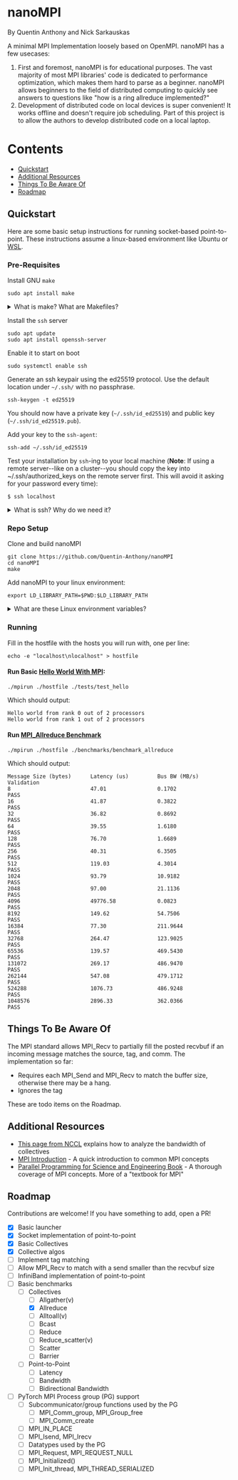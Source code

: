 # nanoMPI
By Quentin Anthony and Nick Sarkauskas

A minimal MPI Implementation loosely based on OpenMPI. nanoMPI has a few usecases:

1. First and foremost, nanoMPI is for educational purposes. The vast majority of most MPI libraries' code is dedicated to performance optimization, which makes them hard to parse as a beginner. nanoMPI allows beginners to the field of distributed computing to quickly see answers to questions like "how is a ring allreduce implemented?"
2. Development of distributed code on local devices is super convenient! It works offline and doesn't require job scheduling. Part of this project is to allow the authors to develop distributed code on a local laptop. 

# Contents

- [Quickstart](#quickstart)
- [Additional Resources](#additional-resources)
- [Things To Be Aware Of](#things-to-be-aware-of)
- [Roadmap](#roadmap)

## Quickstart

Here are some basic setup instructions for running socket-based point-to-point. These instructions assume a linux-based environment like Ubuntu or [WSL](https://learn.microsoft.com/en-us/windows/wsl/install).

### Pre-Requisites

Install GNU `make`
```
sudo apt install make
```

<details>
<summary>What is make? What are Makefiles?</summary>
<br>

`make` is a tool that helps compile software. Central to `make`'s operation is the `Makefile`, a text file located in the project's directory. The `Makefile` contains compilation instructions for `make`, including optimization settings, debugging options, and where to install components such as executables, documentation, and configuration files. `make` has a lot of convenience features such as only recompiling parts of the program that have changed since the last build, system-specific instructions, etc. My favorite resource on all things `Makefile` is at: https://makefiletutorial.com/

Use `make` to compile nanoMPI

</details>

Install the `ssh` server
```
sudo apt update
sudo apt install openssh-server
```

Enable it to start on boot
```
sudo systemctl enable ssh
```

Generate an ssh keypair using the ed25519 protocol. Use the default location under `~/.ssh/` with no passphrase.
```
ssh-keygen -t ed25519
```

You should now have a private key (`~/.ssh/id_ed25519`) and public key (`~/.ssh/id_ed25519.pub`).

Add your key to the `ssh-agent`:

```
ssh-add ~/.ssh/id_ed25519
```



Test your installation by `ssh`-ing to your local machine (**Note**: If using a remote server--like on a cluster--you should copy the key into ~/.ssh/authorized_keys on the remote server first. This will avoid it asking for your password every time):

```
$ ssh localhost
```

<details>
<summary>What is ssh? Why do we need it?</summary>
<br>
ssh (Secure Shell) is a cryptographic network protocol used for secure remote login over an unsecured network. We need SSH for several reasons:

- Secure remote access: It allows users to securely log into and control remote systems.
- File transfer: It enables secure file transfer between local and remote systems.
- Port forwarding: It can securely tunnel other protocols through its encrypted connection.

ssh-agent is a program that holds private keys used for public key authentication in SSH. It's particularly useful because:

- It saves you from typing your passphrase every time you use your SSH key.
- It allows for single sign-on across multiple SSH sessions.

In the context of the provided commands:

- We install the SSH server to allow incoming SSH connections to our machine.
- We generate an ED25519 key pair for secure authentication.
- We add the private key to ssh-agent to manage it securely and conveniently.
- We test the setup by SSH-ing to localhost, which simulates connecting to a remote machine.

</details>

### Repo Setup

Clone and build nanoMPI
```
git clone https://github.com/Quentin-Anthony/nanoMPI
cd nanoMPI
make
```

Add nanoMPI to your linux environment:
```
export LD_LIBRARY_PATH=$PWD:$LD_LIBRARY_PATH
```

<details>
<summary>What are these Linux environment variables?</summary>
<br>
Linux environment variables are editable values that affect programs running on a system. They are part of the environment in which a process runs. There are a few important ones on linux-based systems:

- `LD_LIBRARY_PATH`: Tells the system where to look for shared libraries (e.g. `libmpi.so`) when executing programs at run-time.
- `PATH`: Tells the system where to look for program binaries (e.g. `mpirun`)

And if you're compiling with `gcc` like us:

- `LIBRARY_PATH`: Tells `gcc` where to look for linker files or ordinary libraries at compilation-time. Note that `LD_LIBRARY_PATH` is used by your program *after compilation* to find libraries, and `LIBRARY_PATH` is used by `gcc` *before compilation* to find libraries that need linked to the program.
- `CPATH`: Tells `gcc` where to look for include paths (i.e. header files) at compilation-time

You can access the values of environment variables using the `$` character. Try running `echo $LD_LIBRARY_PATH` to see the library paths already exported!

The command `export LD_LIBRARY_PATH=$PWD:$LD_LIBRARY_PATH` does the following:

- It adds the value of the current directory (`$PWD`, which is the `nanoMPI` directory) to the beginning of the existing `LD_LIBRARY_PATH`.
- This allows the system to find and use shared libraries (`libmpi.so`) in the current directory when running programs later on (`mpirun`).
- The `export` command makes this change available to all child processes of the current shell.

</details>

### Running

Fill in the hostfile with the hosts you will run with, one per line:
```
echo -e "localhost\nlocalhost" > hostfile
```


#### Run Basic [Hello World With MPI](tests/test_hello.c):
```
./mpirun ./hostfile ./tests/test_hello
```

Which should output:
```
Hello world from rank 0 out of 2 processors
Hello world from rank 1 out of 2 processors
```

#### Run [MPI_Allreduce Benchmark](benchmarks/benchmark_allreduce.c)

```
./mpirun ./hostfile ./benchmarks/benchmark_allreduce
```

Which should output:

```
Message Size (bytes)      Latency (us)         Bus BW (MB/s)        Validation
8                         47.01                0.1702               PASS
16                        41.87                0.3822               PASS
32                        36.82                0.8692               PASS
64                        39.55                1.6180               PASS
128                       76.70                1.6689               PASS
256                       40.31                6.3505               PASS
512                       119.03               4.3014               PASS
1024                      93.79                10.9182              PASS
2048                      97.00                21.1136              PASS
4096                      49776.58             0.0823               PASS
8192                      149.62               54.7506              PASS
16384                     77.30                211.9644             PASS
32768                     264.47               123.9025             PASS
65536                     139.57               469.5430             PASS
131072                    269.17               486.9470             PASS
262144                    547.08               479.1712             PASS
524288                    1076.73              486.9248             PASS
1048576                   2896.33              362.0366             PASS
```

## Things To Be Aware Of

The MPI standard allows MPI_Recv to partially fill the posted recvbuf if an incoming message matches the source, tag, and comm. The implementation so far:

- Requires each MPI_Send and MPI_Recv to match the buffer size, otherwise there may be a hang.
- Ignores the tag

These are todo items on the Roadmap.

## Additional Resources

- [This page from NCCL](https://github.com/NVIDIA/nccl-tests/blob/master/doc/PERFORMANCE.md) explains how to analyze the bandwidth of collectives
- [MPI Introduction](https://mpitutorial.com/tutorials/mpi-introduction/) - A quick introduction to common MPI concepts
- [Parallel Programming for Science and Engineering Book](https://theartofhpc.com/pcse/) - A thorough coverage of MPI concepts. More of a "textbook for MPI"

## Roadmap

Contributions are welcome! If you have something to add, open a PR!

- [x] Basic launcher
- [x] Socket implementation of point-to-point
- [x] Basic Collectives
- [x] Collective algos
- [ ] Implement tag matching
- [ ] Allow MPI_Recv to match with a send smaller than the recvbuf size
- [ ] InfiniBand implementation of point-to-point
- [ ] Basic benchmarks
    - [ ] Collectives
        - [ ] Allgather(v)
        - [x] Allreduce
        - [ ] Alltoall(v)
        - [ ] Bcast
        - [ ] Reduce
        - [ ] Reduce_scatter(v)
        - [ ] Scatter
        - [ ] Barrier
    - [ ] Point-to-Point
        - [ ] Latency
        - [ ] Bandwidth
        - [ ] Bidirectional Bandwidth
- [ ] PyTorch MPI Process group (PG) support
    - [ ] Subcommunicator/group functions used by the PG
        - [ ] MPI_Comm_group, MPI_Group_free
        - [ ] MPI_Comm_create
    - [ ] MPI_IN_PLACE
    - [ ] MPI_Isend, MPI_Irecv
    - [ ] Datatypes used by the PG
    - [ ] MPI_Request, MPI_REQUEST_NULL
    - [ ] MPI_Initialized()
    - [ ] MPI_Init_thread, MPI_THREAD_SERIALIZED
